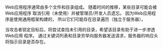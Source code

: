 Web应用程序通常由多个文件和目录组成。 随着时间的推移，某些目录可能会被Web应用程序
取消引用（未使用）并被管理员/开发人员遗忘。 因为Web应用程序是使用通用框架构建的，
所以它们可能存在目录遍历（独立于服务器）。

当攻击者锁定目标后，将尝试查找未引用的目录，希望该目录有助于进一步渗透Web应用
程序。 通过关键词列表和目录穷举向服务器发送请求，服务器的响应头将指示目录是否存在。